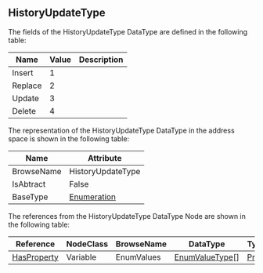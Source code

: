 <!-- datatype -->
## HistoryUpdateType
<!-- end of description -->
The fields of the HistoryUpdateType DataType are defined in the following table:  

|Name|Value| Description|
|---|---|---|
|Insert|1||
|Replace|2||
|Update|3||
|Delete|4||

The representation of the HistoryUpdateType DataType in the address space is shown in the following table:  

|Name|Attribute|
|---|---|
|BrowseName|HistoryUpdateType|
|IsAbtract|False|
|BaseType|[Enumeration](../../../Part3/DataTypes/Enumeration/readme.md)|

The references from the HistoryUpdateType DataType Node are shown in the following table:  

|Reference|NodeClass|BrowseName|DataType|TypeDefinition|ModellingRule|
|---|---|---|---|---|---|
|[HasProperty](../../../Part3/ReferenceTypes/HasProperty/readme.md)|Variable|EnumValues|[EnumValueType](../../../Part3/DataTypes/EnumValueType/readme.md)[]|[PropertyType](../../Part5/VariableTypes/PropertyType/readme.md)|[Mandatory](../../Objects/Mandatory/readme.md)|

